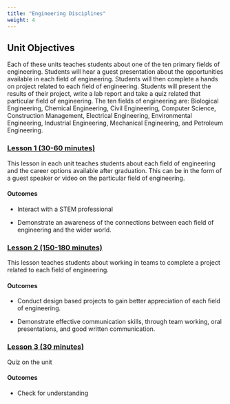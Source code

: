 ```yaml
---
title: "Engineering Disciplines"
weight: 4
---
```


## Unit Objectives

Each of these units teaches students about one of the ten primary fields of engineering. Students will hear a guest presentation about the opportunities available in each field of engineering.  Students will then complete a hands on project related to each field of engineering.  Students will present the results of their project, write a lab report and take a quiz related that particular field of engineering.  The ten fields of engineering are: Biological Engineering, Chemical Engineering, Civil Engineering, Computer Science, Construction Management, Electrical Engineering, Environmental Engineering, Industrial Engineering, Mechanical Engineering, and Petroleum Engineering.

### [Lesson 1 (30-60 minutes)](#)

This lesson in each unit teaches students about each field of engineering and the career options available after graduation. This can be in the form of a guest speaker or video on the particular field of engineering.

#### Outcomes 

* Interact with a STEM professional

* Demonstrate an awareness of the connections between each field of engineering and the wider world.

### [Lesson 2 (150-180 minutes)](#)

This lesson teaches students about working in teams to complete a project related to each field of engineering.

#### Outcomes 

* Conduct design based projects to gain better appreciation of each field of engineering.

* Demonstrate effective communication skills, through team working, oral presentations, and good written communication.

### [Lesson 3 (30 minutes)](#)

Quiz on the unit

#### Outcomes

* Check for understanding
